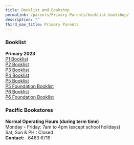 ```yaml
---
title: Booklist and Bookshop
permalink: /parents/Primary-Parents/booklist-bookshop/
description: ""
third_nav_title: Primary Parents
---
```

### Booklist

  
**Primary 2023**  
[P1 Booklist](https://drive.google.com/file/d/142I66Bp7r5X9E99Kf0xfVQ-WN-6gDy2h/view?usp=share_link) 
\
[P2 Booklist](https://drive.google.com/file/d/1uO_kA-X9JdkaJ7bJwyVLX-eAgUAEMxy6/view?usp=sharing)
\
[P3 Booklist](https://drive.google.com/file/d/1MJu1tcBMILUv7alsVCWPl4rAlLouDOZz/view?usp=sharing)
\
[P4 Booklist](https://drive.google.com/file/d/10zXPQXcP9Imz1_QfxRirsroHFdjMaLEo/view?usp=sharing)
\
[P5 Booklist](https://drive.google.com/file/d/1FfE09ep2HiFSaHvHnd91DpdaqaE_JQ2v/view?usp=sharing)
\
[P5 Foundation Booklist](https://drive.google.com/file/d/1JC6ExsepqFY_HefZgyuJBzpZjY-hSl3P/view?usp=sharing)
\
[P6 Booklist](https://drive.google.com/file/d/1ybtDzMe6pK86SkdGfFlYg22o0OTsPfyK/view?usp=sharing)
\
[P6 Foundation Booklist](https://drive.google.com/file/d/1v7juwKzatQCDtpbmV7Y8tFzzg5GK995M/view?usp=sharing)

### Pacific Bookstores

**Normal Operating Hours (during term time)** <br>
Monday - Friday: 7am to 4pm (except school holidays) <br>
Sat, Sun & PH : Closed <br>
**Contact:**   6463 6719